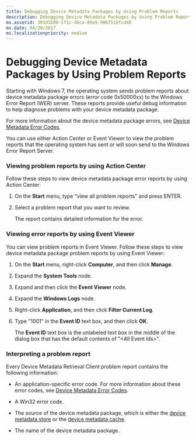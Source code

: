 ```yaml
---
title: Debugging Device Metadata Packages by Using Problem Reports
description: Debugging Device Metadata Packages by Using Problem Reports
ms.assetid: 303d1b08-1f1c-48ca-89a9-9087516fcd48
ms.date: 04/20/2017
ms.localizationpriority: medium
---
```


# Debugging Device Metadata Packages by Using Problem Reports


Starting with Windows 7, the operating system sends problem reports about device metadata package errors (error code 0x50000xx) to the Windows Error Report (WER) server. These reports provide useful debug information to help diagnose problems with your device metadata package.

For more information about the device metadata package errors, see [Device Metadata Error Codes](device-metadata-error-codes.md).

You can use either Action Center or Event Viewer to view the problem reports that the operating system has sent or will soon send to the Windows Error Report Server.

### <a href="" id="viewing-error-reports-through-problem-reports-and-solution"></a>Viewing problem reports by using Action Center

Follow these steps to view device metadata package error reports by using Action Center:

1.  On the **Start** menu, type "view all problem reports" and press ENTER.

2.  Select a problem report that you want to review.

    The report contains detailed information for the error.

### <a href="" id="viewing-error-reports-through-event-viewer"></a>Viewing error reports by using Event Viewer

You can view problem reports in Event Viewer. Follow these steps to view device metadata package problem reports by using Event Viewer:

1.  On the **Start** menu, right-click **Computer**, and then click **Manage**.

2.  Expand the **System Tools** node.

3.  Expand and then click the **Event Viewer** node.

4.  Expand the **Windows Logs** node.

5.  Right-click **Application**, and then click **Filter Current Log**.

6.  Type "1001" in the **Event ID** text box, and then click **OK**.

    The **Event ID** text box is the unlabeled text box in the middle of the dialog box that has the default contents of "&lt;All Event Ids&gt;".

### <a href="" id="interpreting-the-problem-report"></a>Interpreting a problem report

Every Device Metadata Retrieval Client problem report contains the following information:

-   An application-specific error code. For more information about these error codes, see [Device Metadata Error Codes](device-metadata-error-codes.md).

-   A Win32 error code.

-   The source of the device metadata package, which is either the [device metadata store](device-metadata-store.md) or the [device metadata cache](device-metadata-cache.md).

-   The name of the device metadata package.

 

 





